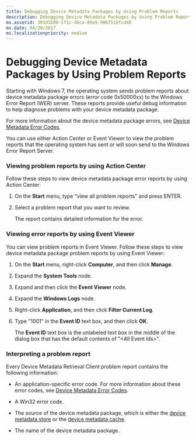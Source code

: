 ```yaml
---
title: Debugging Device Metadata Packages by Using Problem Reports
description: Debugging Device Metadata Packages by Using Problem Reports
ms.assetid: 303d1b08-1f1c-48ca-89a9-9087516fcd48
ms.date: 04/20/2017
ms.localizationpriority: medium
---
```


# Debugging Device Metadata Packages by Using Problem Reports


Starting with Windows 7, the operating system sends problem reports about device metadata package errors (error code 0x50000xx) to the Windows Error Report (WER) server. These reports provide useful debug information to help diagnose problems with your device metadata package.

For more information about the device metadata package errors, see [Device Metadata Error Codes](device-metadata-error-codes.md).

You can use either Action Center or Event Viewer to view the problem reports that the operating system has sent or will soon send to the Windows Error Report Server.

### <a href="" id="viewing-error-reports-through-problem-reports-and-solution"></a>Viewing problem reports by using Action Center

Follow these steps to view device metadata package error reports by using Action Center:

1.  On the **Start** menu, type "view all problem reports" and press ENTER.

2.  Select a problem report that you want to review.

    The report contains detailed information for the error.

### <a href="" id="viewing-error-reports-through-event-viewer"></a>Viewing error reports by using Event Viewer

You can view problem reports in Event Viewer. Follow these steps to view device metadata package problem reports by using Event Viewer:

1.  On the **Start** menu, right-click **Computer**, and then click **Manage**.

2.  Expand the **System Tools** node.

3.  Expand and then click the **Event Viewer** node.

4.  Expand the **Windows Logs** node.

5.  Right-click **Application**, and then click **Filter Current Log**.

6.  Type "1001" in the **Event ID** text box, and then click **OK**.

    The **Event ID** text box is the unlabeled text box in the middle of the dialog box that has the default contents of "&lt;All Event Ids&gt;".

### <a href="" id="interpreting-the-problem-report"></a>Interpreting a problem report

Every Device Metadata Retrieval Client problem report contains the following information:

-   An application-specific error code. For more information about these error codes, see [Device Metadata Error Codes](device-metadata-error-codes.md).

-   A Win32 error code.

-   The source of the device metadata package, which is either the [device metadata store](device-metadata-store.md) or the [device metadata cache](device-metadata-cache.md).

-   The name of the device metadata package.

 

 





